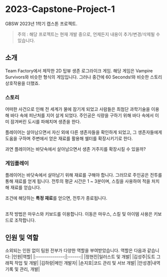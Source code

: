 # 2023-Capstone-Project-1
GBSW 2023년 1학기 캡스톤 프로젝트.
> 주의 : 해당 프로젝트는 현재 개발 중으로, 언제든지 내용이 추가/변경/삭제될 수 있습니다.

## 소개
Team Factory에서 제작한 2D 탑뷰 생존 로그라이크 게임.
해당 게임은 Vampire Survivors와 비슷한 형식의 게임입니다.
그러나 중간에 60 Seconds!와 비슷한 스토리 상호작용을 더했죠.

### 스토리
어떠한 사건으로 인해 전 세계가 물에 잠기게 되었고 사람들은 최첨단 과학기술을 이용해 바다 속에 피난처를 지어 살게 되었다. 주인공은 식량을 구하기 위해 바다 속에서 이미 잠겨버린 도시를 파헤치며 생존을 한다.

플레이어는 살아남으면서 자신 외에 다른 생존자들을 확인하게 되었고, 그 생존자들에게 도움을 구하며 주변에서 얻은 재료를 활용해 쉘터를 확장시키기로 한다.

과연 플레이어는 바닷속에서 살아남으면서 생존 거주지를 확장시킬 수 있을까?

### 게임플레이
플레이어는 바닷속에서 살아남기 위해 재료를 구해야 합니다. 그러므로 주인공은 전투를 통해 재료를 얻게 됩니다.
전투의 평균 시간은 1 ~ 3분이며, 스킬을 사용하여 적을 처치해 재료를 얻습니다.

조건에 해당하는 **특정 재료**를 얻으면, 전투가 종료됩니다.

<br>
조작 방법은 마우스와 키보드를 이용합니다. 이동은 마우스, 스킬 및 아이템 사용은 키보드로 조작합니다.

<br>

## 인원 및 역할
소외되는 인원 없이 팀원 전부가 다양한 역할을 부여받았습니다. 역할은 다음과 같습니다:
|인원|역할|
|:--------------:|:------:|
|정현진|일러스트 및 개발|
|김성주|도트 그래픽 작업 및 개발|
|김하랑|메인 개발자|
|손지호|코드 관리 및 서브 개발|
|안성경|내역 기록 및 관리, 개발|